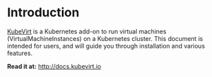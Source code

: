 # Introduction

[KubeVirt](http://kubevirt.io) is a Kubernetes add-on to run virtual machines \(VirtualMachineInstances\) on a Kubernetes cluster. This document is intended for users, and will guide you through installation and various features.

**Read it at:** <http://docs.kubevirt.io>
